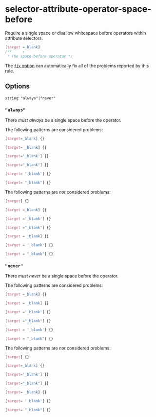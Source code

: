 # selector-attribute-operator-space-before

Require a single space or disallow whitespace before operators within attribute selectors.

<!-- prettier-ignore -->
```css
[target =_blank]
/**     ↑
 * The space before operator */
```

The [`fix` option](https://github.com/stylelint/stylelint/tree/14.2.0/docs/user-guide/usage/options.md#fix) can automatically fix all of the problems reported by this rule.

## Options

`string`: `"always"|"never"`

### `"always"`

There _must always_ be a single space before the operator.

The following patterns are considered problems:

<!-- prettier-ignore -->
```css
[target=_blank] {}
```

<!-- prettier-ignore -->
```css
[target= _blank] {}
```

<!-- prettier-ignore -->
```css
[target='_blank'] {}
```

<!-- prettier-ignore -->
```css
[target="_blank"] {}
```

<!-- prettier-ignore -->
```css
[target= '_blank'] {}
```

<!-- prettier-ignore -->
```css
[target= "_blank"] {}
```

The following patterns are _not_ considered problems:

<!-- prettier-ignore -->
```css
[target] {}
```

<!-- prettier-ignore -->
```css
[target =_blank] {}
```

<!-- prettier-ignore -->
```css
[target ='_blank'] {}
```

<!-- prettier-ignore -->
```css
[target ="_blank"] {}
```

<!-- prettier-ignore -->
```css
[target = _blank] {}
```

<!-- prettier-ignore -->
```css
[target = '_blank'] {}
```

<!-- prettier-ignore -->
```css
[target = "_blank"] {}
```

### `"never"`

There _must never_ be a single space before the operator.

The following patterns are considered problems:

<!-- prettier-ignore -->
```css
[target =_blank] {}
```

<!-- prettier-ignore -->
```css
[target = _blank] {}
```

<!-- prettier-ignore -->
```css
[target ='_blank'] {}
```

<!-- prettier-ignore -->
```css
[target ="_blank"] {}
```

<!-- prettier-ignore -->
```css
[target = '_blank'] {}
```

<!-- prettier-ignore -->
```css
[target = "_blank"] {}
```

The following patterns are _not_ considered problems:

<!-- prettier-ignore -->
```css
[target] {}
```

<!-- prettier-ignore -->
```css
[target=_blank] {}
```

<!-- prettier-ignore -->
```css
[target='_blank'] {}
```

<!-- prettier-ignore -->
```css
[target="_blank"] {}
```

<!-- prettier-ignore -->
```css
[target= _blank] {}
```

<!-- prettier-ignore -->
```css
[target= '_blank'] {}
```

<!-- prettier-ignore -->
```css
[target= "_blank"] {}
```
